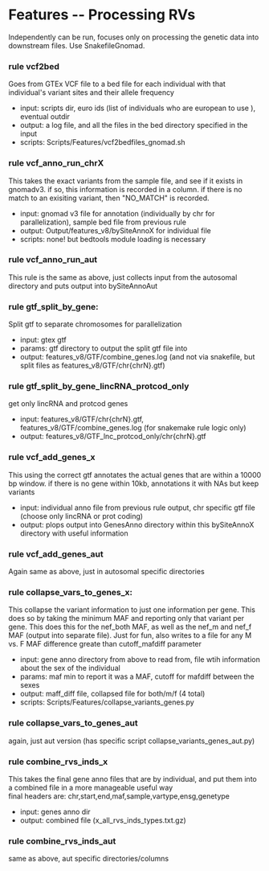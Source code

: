 # Features -- Processing RVs
Independently can be run, focuses only on processing the genetic data into downstream files. Use  SnakefileGnomad.      

### rule vcf2bed    
Goes from GTEx VCF file to a bed file for each individual with that individual's variant sites and their allele frequency      
 - input: scripts dir, euro ids (list of individuals who are european to use ), eventual outdir     
 - output: a log file, and all the files in the bed directory specified in the input   
 - scripts:  Scripts/Features/vcf2bedfiles_gnomad.sh    

### rule vcf_anno_run_chrX      
This takes the exact variants from the sample file, and see if it exists in gnomadv3. if so, this information is recorded in a column. if there is no match to an exisiting variant, then "NO_MATCH" is recorded.     
 - input:  gnomad v3 file for annotation (individually by chr for parallelization), sample bed file from previous rule      
 - output: Output/features_v8/bySiteAnnoX for individual file     
 - scripts: none!  but bedtools module loading is necessary    

### rule vcf_anno_run_aut      
This rule is the same as above, just collects input from the autosomal directory and puts output into bySiteAnnoAut       

### rule gtf_split_by_gene:    
Split gtf to separate chromosomes for parallelization    
 - input: gtex gtf     
 - params: gtf directory to output the split gtf file into       
 - output: features_v8/GTF/combine_genes.log (and not via snakefile, but split files as features_v8/GTF/chr{chrN}.gtf)     

### rule gtf_split_by_gene_lincRNA_protcod_only
get only lincRNA and protcod genes
 - input: features_v8/GTF/chr{chrN}.gtf, features_v8/GTF/combine_genes.log (for snakemake rule logic only)     
 - output: features_v8/GTF_lnc_protcod_only/chr{chrN}.gtf    

### rule vcf_add_genes_x     
This using the correct gtf annotates the actual genes that are within a 10000 bp window. if there is no gene within 10kb, annotations it with NAs but keep variants        
 - input: individual anno file from previous rule output, chr specific gtf file (choose only lincRNA or prot coding)     
 - output: plops output into GenesAnno directory within this bySiteAnnoX directory with useful information      


### rule vcf_add_genes_aut     
Again same as above, just in autosomal specific directories     


### rule collapse_vars_to_genes_x:
This collapse the variant information to just one information per gene. This does so by taking the minimum MAF and reporting only that variant per gene. This does this for the nef_both MAF, as well as the nef_m and nef_f MAF (output into separate file). Just for fun, also writes to a file for any M vs. F MAF difference greate than cutoff_mafdiff parameter     
 - input: gene anno directory from above to read from, file wtih information about the sex of the individual       
 - params:  maf min to report it was a MAF, cutoff for mafdiff between the sexes      
 - output: maff_diff file, collapsed file for both/m/f (4 total)           
 - scripts: Scripts/Features/collapse_variants_genes.py     

### rule collapse_vars_to_genes_aut
again, just aut version (has specific script collapse_variants_genes_aut.py)         

### rule combine_rvs_inds_x
This takes the final gene anno files that are by individual, and put them into a combined file in a more manageable useful way      
final headers are: chr,start,end,maf,sample,vartype,ensg,genetype       
 - input: genes anno dir 
 - output: combined file (x_all_rvs_inds_types.txt.gz)

### rule combine_rvs_inds_aut 
same as above, aut specific directories/columns       
